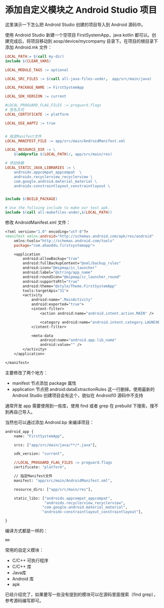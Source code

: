 # 添加自定义模块之 Android Studio 项目

这里演示一下怎么把 Android Studio 创建的项目导入到 Android 源码中。

使用 Android Studio 新建一个空项目 FirstSystemApp，java kotlin 都可以。创建完成后，将项目移动到 aosp/device/mycompamy 目录下。在项目的根目录下添加 Android.mk 文件：

```makefile
LOCAL_PATH:= $(call my-dir)
include $(CLEAR_VARS)

LOCAL_MODULE_TAGS := optional

LOCAL_SRC_FILES := $(call all-java-files-under,  app/src/main/java)

LOCAL_PACKAGE_NAME := FirstSystemApp

LOCAL_SDK_VERSION := current

#LOCAL_PROGUARD_FLAG_FILES := proguard.flags
# 签名方式
LOCAL_CERTIFICATE := platform

LOCAL_USE_AAPT2 := true


# 指定Manifest文件
LOCAL_MANIFEST_FILE := app/src/main/AndroidManifest.xml

LOCAL_RESOURCE_DIR := \
	$(addprefix $(LOCAL_PATH)/, app/src/main/res) 

# 项目依赖
LOCAL_STATIC_JAVA_LIBRARIES := \
	androidx.appcompat_appcompat  \
	androidx.recyclerview_recyclerview \
	com.google.android.material_material \
	androidx-constraintlayout_constraintlayout \


include $(BUILD_PACKAGE)

# Use the folloing include to make our test apk.
include $(call all-makefiles-under,$(LOCAL_PATH))

```

修改 AndroidManifest.xml 文件：

```makefile
<?xml version="1.0" encoding="utf-8"?>
<manifest xmlns:android="http://schemas.android.com/apk/res/android"
    xmlns:tools="http://schemas.android.com/tools"
    package="com.ahaoddu.firstsystemapp">

    <application
        android:allowBackup="true"
        android:fullBackupContent="@xml/backup_rules"
        android:icon="@mipmap/ic_launcher"
        android:label="@string/app_name"
        android:roundIcon="@mipmap/ic_launcher_round"
        android:supportsRtl="true"
        android:theme="@style/Theme.FirstSystemApp"
        tools:targetApi="31">
        <activity
            android:name=".MainActivity"
            android:exported="true">
            <intent-filter>
                <action android:name="android.intent.action.MAIN" />

                <category android:name="android.intent.category.LAUNCHER" />
            </intent-filter>

            <meta-data
                android:name="android.app.lib_name"
                android:value="" />
        </activity>
    </application>

</manifest>
```

主要修改了两个地方：

* manifest 节点添加 package 属性
* application 节点把 android:dataExtractionRules 这一行删掉。使用最新的 Android Studio 创建项目会有这个，貌似在 Android10 源码中不支持

通常开发 app 需要使用到一些库，使用 find 或者 grep 在 prebuild 下搜索，搜不到再自己导入。

当然也可以通过添加 Android.bp 来编译项目：

```makefile
android_app {
    name: "FirstSystemApp",

    srcs: ["app/src/main/java/**/*.java"],

    sdk_version: "current",

    //LOCAL_PROGUARD_FLAG_FILES := proguard.flags
    certificate: "platform",

    // 指定Manifest文件
    manifest: "app/src/main/AndroidManifest.xml",

    resource_dirs: ["app/src/main/res"],

    static_libs: ["androidx.appcompat_appcompat",
                  "androidx.recyclerview_recyclerview",
                 "com.google.android.material_material",
                 "androidx-constraintlayout_constraintlayout"],

}
```

编译方式都是一样的：

```makefile
mm
```

常用的自定义模块：

* C/C++ 可执行程序
* C/C++ 库
* Java库
* Android 库
* apk

已经介绍完了，如果要写一些没有提到的模块可以在源码里面搜索（find grep），参考源码编写即可。